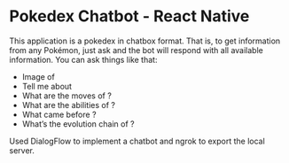 # Pokedex Chatbot - React Native
This application is a pokedex in chatbox format. That is, to get information from any Pokémon, just ask and the bot will respond with all available information. You can ask things like that: 

- Image of <some pokemon>
- Tell me about <some pokemon>
- What are the moves of <some pokemon>?
- What are the abilities of <some pokemon>?
- What came before <some pokemon>?
- What’s the evolution chain of <some pokemon>?
  
Used DialogFlow to implement a chatbot and ngrok to export the local server.
